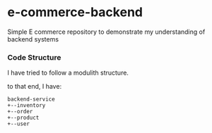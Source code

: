 # e-commerce-backend
Simple E commerce repository to demonstrate my understanding of backend systems


### Code Structure

I have tried to follow a modulith structure.

to that end, I have:
```
backend-service
+--inventory
+--order
+--product
+--user
```